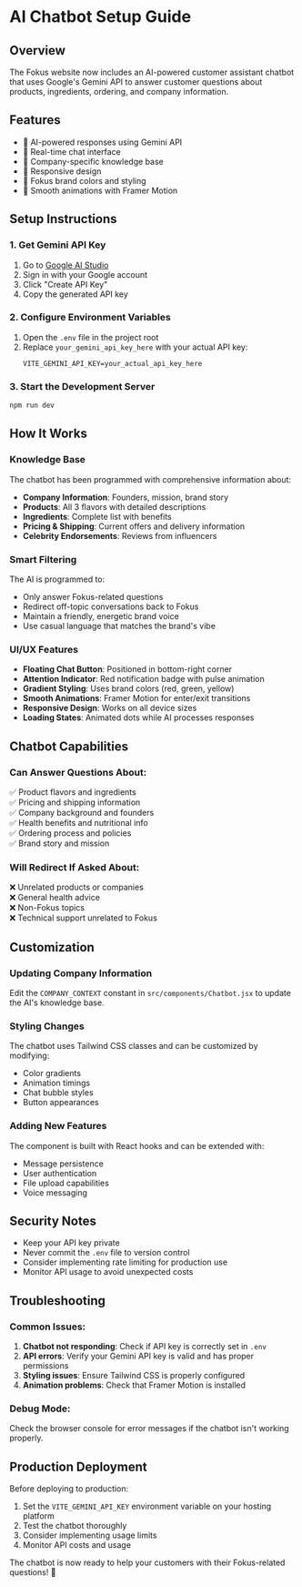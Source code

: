 # AI Chatbot Setup Guide

## Overview

The Fokus website now includes an AI-powered customer assistant chatbot that uses Google's Gemini API to answer customer questions about products, ingredients, ordering, and company information.

## Features

- 🤖 AI-powered responses using Gemini API
- 💬 Real-time chat interface
- 🎯 Company-specific knowledge base
- 📱 Responsive design
- 🎨 Fokus brand colors and styling
- 🚀 Smooth animations with Framer Motion

## Setup Instructions

### 1. Get Gemini API Key

1. Go to [Google AI Studio](https://makersuite.google.com/app/apikey)
2. Sign in with your Google account
3. Click "Create API Key"
4. Copy the generated API key

### 2. Configure Environment Variables

1. Open the `.env` file in the project root
2. Replace `your_gemini_api_key_here` with your actual API key:
   ```
   VITE_GEMINI_API_KEY=your_actual_api_key_here
   ```

### 3. Start the Development Server

```bash
npm run dev
```

## How It Works

### Knowledge Base

The chatbot has been programmed with comprehensive information about:

- **Company Information**: Founders, mission, brand story
- **Products**: All 3 flavors with detailed descriptions
- **Ingredients**: Complete list with benefits
- **Pricing & Shipping**: Current offers and delivery information
- **Celebrity Endorsements**: Reviews from influencers

### Smart Filtering

The AI is programmed to:

- Only answer Fokus-related questions
- Redirect off-topic conversations back to Fokus
- Maintain a friendly, energetic brand voice
- Use casual language that matches the brand's vibe

### UI/UX Features

- **Floating Chat Button**: Positioned in bottom-right corner
- **Attention Indicator**: Red notification badge with pulse animation
- **Gradient Styling**: Uses brand colors (red, green, yellow)
- **Smooth Animations**: Framer Motion for enter/exit transitions
- **Responsive Design**: Works on all device sizes
- **Loading States**: Animated dots while AI processes responses

## Chatbot Capabilities

### Can Answer Questions About:

✅ Product flavors and ingredients  
✅ Pricing and shipping information  
✅ Company background and founders  
✅ Health benefits and nutritional info  
✅ Ordering process and policies  
✅ Brand story and mission

### Will Redirect If Asked About:

❌ Unrelated products or companies  
❌ General health advice  
❌ Non-Fokus topics  
❌ Technical support unrelated to Fokus

## Customization

### Updating Company Information

Edit the `COMPANY_CONTEXT` constant in `src/components/Chatbot.jsx` to update the AI's knowledge base.

### Styling Changes

The chatbot uses Tailwind CSS classes and can be customized by modifying:

- Color gradients
- Animation timings
- Chat bubble styles
- Button appearances

### Adding New Features

The component is built with React hooks and can be extended with:

- Message persistence
- User authentication
- File upload capabilities
- Voice messaging

## Security Notes

- Keep your API key private
- Never commit the `.env` file to version control
- Consider implementing rate limiting for production use
- Monitor API usage to avoid unexpected costs

## Troubleshooting

### Common Issues:

1. **Chatbot not responding**: Check if API key is correctly set in `.env`
2. **API errors**: Verify your Gemini API key is valid and has proper permissions
3. **Styling issues**: Ensure Tailwind CSS is properly configured
4. **Animation problems**: Check that Framer Motion is installed

### Debug Mode:

Check the browser console for error messages if the chatbot isn't working properly.

## Production Deployment

Before deploying to production:

1. Set the `VITE_GEMINI_API_KEY` environment variable on your hosting platform
2. Test the chatbot thoroughly
3. Consider implementing usage limits
4. Monitor API costs and usage

The chatbot is now ready to help your customers with their Fokus-related questions! 🚀
